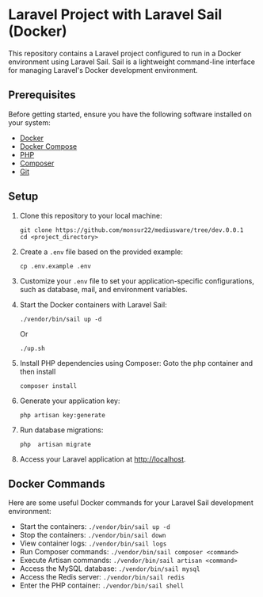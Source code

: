 # Laravel Project with Laravel Sail (Docker)

This repository contains a Laravel project configured to run in a Docker environment using Laravel Sail. Sail is a lightweight command-line interface for managing Laravel's Docker development environment.

## Prerequisites

Before getting started, ensure you have the following software installed on your system:

- [Docker](https://www.docker.com/get-started)
- [Docker Compose](https://docs.docker.com/compose/install/)
- [PHP](https://www.php.net/manual/en/install.php)
- [Composer](https://getcomposer.org/download/)
- [Git](https://git-scm.com/downloads)

## Setup

1. Clone this repository to your local machine:

    ```shell
    git clone https://github.com/monsur22/mediusware/tree/dev.0.0.1
    cd <project_directory>
    ```

2. Create a `.env` file based on the provided example:

    ```shell
    cp .env.example .env
    ```

3. Customize your `.env` file to set your application-specific configurations, such as database, mail, and environment variables.

4. Start the Docker containers with Laravel Sail:

    ```shell
    ./vendor/bin/sail up -d
    ```
    Or
    ```shell
    ./up.sh
    ```

5. Install PHP dependencies using Composer:
Goto the php container and then install

    ```shell
    composer install
    ```

6. Generate your application key:

    ```shell
    php artisan key:generate
    ```

7. Run database migrations:

    ```shell
    php  artisan migrate
    ```

8. Access your Laravel application at [http://localhost](http://localhost).

## Docker Commands

Here are some useful Docker commands for your Laravel Sail development environment:

- Start the containers: `./vendor/bin/sail up -d`
- Stop the containers: `./vendor/bin/sail down`
- View container logs: `./vendor/bin/sail logs`
- Run Composer commands: `./vendor/bin/sail composer <command>`
- Execute Artisan commands: `./vendor/bin/sail artisan <command>`
- Access the MySQL database: `./vendor/bin/sail mysql`
- Access the Redis server: `./vendor/bin/sail redis`
- Enter the PHP container: `./vendor/bin/sail shell`
